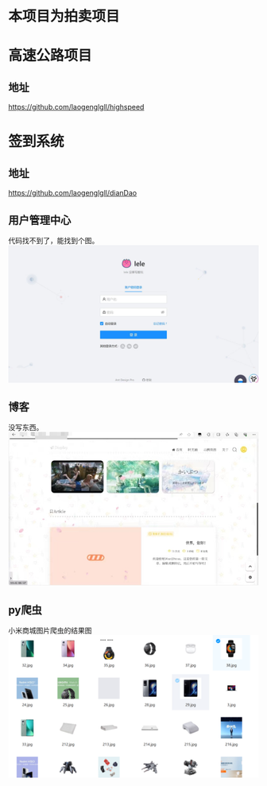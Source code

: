 # 本项目为拍卖项目

# 高速公路项目
## 地址
https://github.com/laogenglgll/highspeed

# 签到系统
## 地址
https://github.com/laogenglgll/dianDao

## 用户管理中心
代码找不到了，能找到个图。
![da8be51d77d414d78ad42f2a614df24.jpg](img\da8be51d77d414d78ad42f2a614df24.jpg)

## 博客
没写东西。
![8126678524bf99a3e6a5924c82f3c0f.jpg](img\img.png)


## py爬虫
小米商城图片爬虫的结果图
![file_1713971791575_640.png](img/file_1713971791575_640.png)